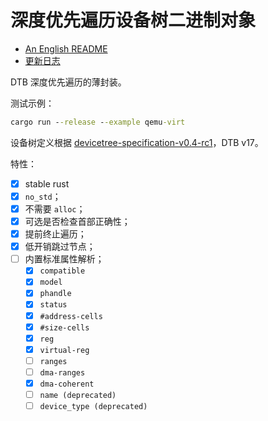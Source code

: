 ﻿# 深度优先遍历设备树二进制对象

- [An English README](docs/README_EN.md)
- [更新日志](CHANGELOG.md)

DTB 深度优先遍历的薄封装。

测试示例：

```cmd
cargo run --release --example qemu-virt
```

设备树定义根据 [devicetree-specification-v0.4-rc1](https://github.com/devicetree-org/devicetree-specification/releases/tag/v0.4-rc1)，DTB v17。

特性：

- [x] stable rust
- [x] `no_std`；
- [x] 不需要 `alloc`；
- [x] 可选是否检查首部正确性；
- [x] 提前终止遍历；
- [x] 低开销跳过节点；
- [ ] 内置标准属性解析；
  - [x] `compatible`
  - [x] `model`
  - [x] `phandle`
  - [x] `status`
  - [x] `#address-cells`
  - [x] `#size-cells`
  - [x] `reg`
  - [x] `virtual-reg`
  - [ ] `ranges`
  - [ ] `dma-ranges`
  - [x] `dma-coherent`
  - [ ] `name (deprecated)`
  - [ ] `device_type (deprecated)`
